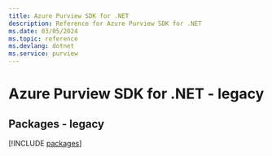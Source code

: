 ```yaml
---
title: Azure Purview SDK for .NET
description: Reference for Azure Purview SDK for .NET
ms.date: 03/05/2024
ms.topic: reference
ms.devlang: dotnet
ms.service: purview
---
```

# Azure Purview SDK for .NET - legacy
## Packages - legacy
[!INCLUDE [packages](purview-index.md)]